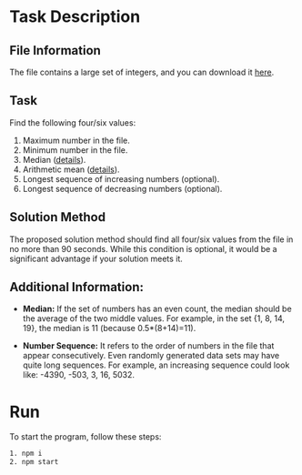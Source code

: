 # Task Description

## File Information

The file contains a large set of integers, and you can download it [here](https://drive.google.com/file/d/1LxSB6UEAVK0NLgU0ah5y0CBbD0gL_oO9/).

## Task

Find the following four/six values:

1. Maximum number in the file.
2. Minimum number in the file.
3. Median ([details](https://goo.gl/hiCwVw)).
4. Arithmetic mean ([details](https://goo.gl/XJeAjZ)).
5. Longest sequence of increasing numbers (optional).
6. Longest sequence of decreasing numbers (optional).

## Solution Method

The proposed solution method should find all four/six values from the file in no more than 90 seconds. While this condition is optional, it would be a significant advantage if your solution meets it.

## Additional Information:

- **Median:** If the set of numbers has an even count, the median should be the average of the two middle values. For example, in the set {1, 8, 14, 19}, the median is 11 (because 0.5\*(8+14)=11).

- **Number Sequence:** It refers to the order of numbers in the file that appear consecutively. Even randomly generated data sets may have quite long sequences. For example, an increasing sequence could look like: -4390, -503, 3, 16, 5032.

# Run

To start the program, follow these steps:

```bash
1. npm i
2. npm start
```
